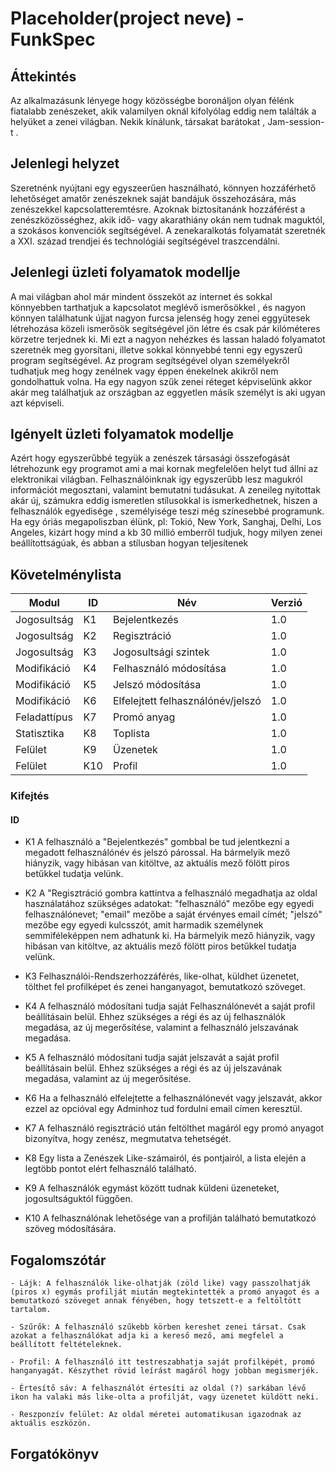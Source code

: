 # Placeholder(project neve) - FunkSpec

## Áttekintés
Az alkalmazásunk lényege hogy közösségbe boronáljon olyan félénk fiatalabb zenészeket, akik valamilyen oknál kifolyólag eddig nem találták a helyüket a zenei világban. Nekik kínálunk, társakat barátokat , Jam-session-t .

## Jelenlegi helyzet
Szeretnénk nyújtani egy egyszeerűen használható, könnyen hozzáférhető lehetőséget amatőr zenészeknek saját bandájuk összehozására, más zenészekkel kapcsolatteremtésre. Azoknak biztosítanánk hozzáférést a zenészközösséghez, akik idő- vagy akarathiány okán nem tudnak maguktól, a szokásos konvenciók segítségével. A zenekaralkotás folyamatát szeretnék a XXI. század trendjei és technológiái segítségével traszcendálni.

## Jelenlegi üzleti folyamatok modellje
A mai világban ahol már mindent összeköt az internet és sokkal könnyebben tarthatjuk a kapcsolatot meglévő ismerősökkel , és nagyon könnyen találhatunk újjat nagyon furcsa jelenség hogy zenei eggyütesek létrehozása közeli ismerősök segítségével jön létre és csak pár kilóméteres körzetre terjednek ki. Mi ezt a nagyon nehézkes és lassan haladó folyamatot szeretnék meg gyorsítani, illetve sokkal könnyebbé tenni egy egyszerű program segítségével. Az program segítségével olyan személyekről tudhatjuk meg hogy zenélnek vagy éppen énekelnek akikről nem gondolhattuk volna. Ha egy nagyon szűk zenei réteget képviselünk akkor akár meg találhatjuk az országban az eggyetlen másik személyt is aki ugyan azt képviseli. 

## Igényelt üzleti folyamatok modellje
Azért hogy egyszerűbbé tegyük a zenészek társasági összefogását  létrehozunk egy programot ami a mai kornak megfelelően helyt tud állni az elektronikai világban. Felhasználóinknak így egyszerűbb lesz magukról információt megosztani, valamint bemutatni tudásukat. A zeneileg nyitottak akár új, számukra eddig ismeretlen stílusokkal is ismerkedhetnek, hiszen a felhasználók egyedisége , személyisége teszi még színesebbé programunk. Ha egy óriás megapoliszban élünk, pl: Tokió, New York, Sanghaj, Delhi, Los Angeles, kizárt hogy mind a kb 30 millió emberről tudjuk, hogy milyen zenei beállítottságúak, és abban a stílusban hogyan teljesítenek

## Követelménylista

|   Modul   | ID |  Név   |  Verzió  |
|-----------|----|--------|----------|
|Jogosultság| K1 | Bejelentkezés|1.0|
|Jogosultság|K2|Regisztráció|1.0|
|Jogosultság|K3|Jogosultsági szintek|1.0|
|Modifikáció|K4|Felhasználó módosítása|1.0|
|Modifikáció|K5|Jelszó módosítása|1.0|
|Modifikáció|K6|Elfelejtett felhasználónév/jelszó|1.0|
|Feladattípus|K7|Promó anyag|1.0|
|Statisztika|K8|Toplista|1.0|
|Felület|K9|Üzenetek|1.0|
|Felület|K10|Profil|1.0|

### Kifejtés    
#### ID
- K1  A felhasználó a "Bejelentkezés" gombbal be tud jelentkezni a megadott felhasználónév és jelszó párossal. Ha bármelyik mező hiányzik, vagy hibásan van kitöltve, az aktuális mező fölött piros betűkkel tudatja velünk.

- K2  A "Regisztráció gombra kattintva a felhasználó megadhatja az oldal használatához szükséges adatokat: "felhasználó" mezőbe egy egyedi felhasználónevet; "email" mezőbe a saját érvényes email címét; "jelszó" mezőbe egy egyedi kulcsszót, amit harmadik személynek semmiféleképpen nem adhatunk ki.
Ha bármelyik mező hiányzik, vagy hibásan van kitöltve, az aktuális mező fölött piros betűkkel tudatja velünk.

- K3  Felhasználói-Rendszerhozzáférés, like-olhat, küldhet üzenetet, tölthet fel profilképet és zenei hanganyagot, bemutatkozó szöveget.

- K4 A felhasználó módosítani tudja saját Felhasználónevét a saját profil beállításain belül. Ehhez szükséges a régi és az új felhasználók megadása, az új megerősítése, valamint a felhasználó jelszavának megadása. 

- K5 A felhasználó módosítani tudja saját jelszavát a saját profil beállításain belül. Ehhez szükséges a régi és az új jelszavának megadása, valamint az új megerősítése.

- K6 Ha a felhasználó elfelejtette a felhasználónevét vagy jelszavát, akkor ezzel az opcióval egy Adminhoz tud fordulni email címen keresztül.

- K7 A felhasználó regisztráció után feltölthet magáról egy promó anyagot bizonyítva, hogy zenész, megmutatva tehetségét.

- K8 Egy lista a Zenészek Like-számairól, és pontjairól, a lista elején a legtöbb pontot elért felhasználó található.

- K9 A felhasználók egymást között tudnak küldeni üzeneteket, jogosultságuktól függően.

- K10 A felhasználónak lehetősége van a profilján található bemutatkozó szöveg módosítására.

## Fogalomszótár
	- Lájk: A felhasználók like-olhatják (zöld like) vagy passzolhatják (piros x) egymás profilját miután megtekintették a promó anyagot és a bemutatkozó szöveget annak fényében, hogy tetszett-e a feltöltött tartalom.

	- Szűrők: A felhasználó szűkebb körben kereshet zenei társat. Csak azokat a felhasználókat adja ki a kereső mező, ami megfelel a beállított feltételeknek.

	- Profil: A felhasználó itt testreszabhatja saját profilképét, promó hanganyagát. Készythet rövid leírást magáról hogy jobban megismerjék.

	- Értesítő sáv: A felhasználót értesíti az oldal (?) sarkában lévő ikon ha valaki más like-olta a profilját, vagy üzenetet küldött neki.

	- Reszponzív felület: Az oldal méretei automatikusan igazodnak az aktuális eszközön.

## Forgatókönyv
